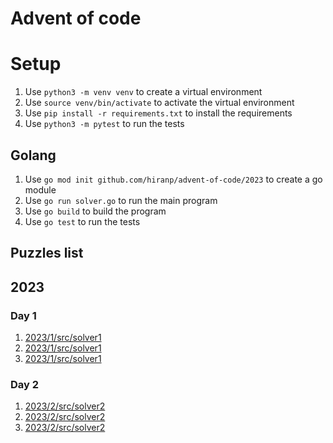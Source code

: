 # Advent of code

# Setup

1. Use `python3 -m venv venv` to create a virtual environment
2. Use `source venv/bin/activate` to activate the virtual environment
3. Use `pip install -r requirements.txt` to install the requirements
4. Use `python3 -m pytest` to run the tests

## Golang

1. Use `go mod init github.com/hiranp/advent-of-code/2023` to create a go module
2. Use `go run solver.go` to run the main program
3. Use `go build` to build the program
4. Use `go test` to run the tests

## Puzzles list

## 2023

### Day 1

1. [2023/1/src/solver1](https://github.com/hiranp/advent-of-code/blob/main/2023/1/src/solver1.py)
2. [2023/1/src/solver1](https://github.com/hiranp/advent-of-code/blob/main/2023/1/src/solver1.java)
3. [2023/1/src/solver1](https://github.com/hiranp/advent-of-code/blob/main/2023/1/src/solver1.go)

### Day 2

1. [2023/2/src/solver2](https://github.com/hiranp/advent-of-code/blob/main/2023/2/src/solver2.py)
2. [2023/2/src/solver2](https://github.com/hiranp/advent-of-code/blob/main/2023/2/src/solver2.java)
3. [2023/2/src/solver2](https://github.com/hiranp/advent-of-code/blob/main/2023/2/src/solver2.go)
